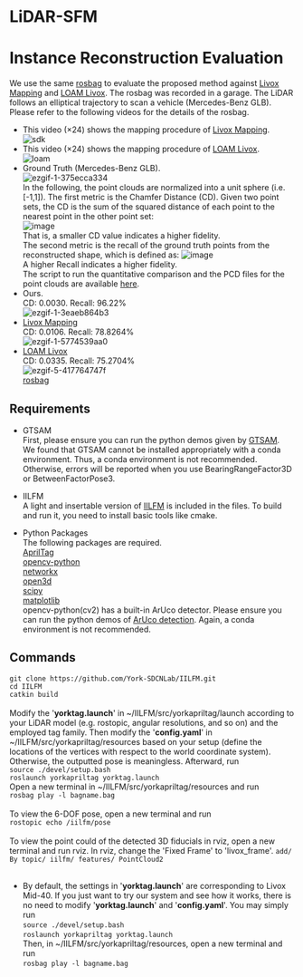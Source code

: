 # LiDAR-SFM

# Instance Reconstruction Evaluation
We use the same [rosbag](https://drive.google.com/file/d/1WpoWz7d5rv1s7l6DpmfL7u7jyJ3XLOmj/view?usp=sharing) to evaluate the proposed method against  [Livox Mapping](https://github.com/Livox-SDK/livox_mapping) and [LOAM Livox](https://github.com/hku-mars/loam_livox). The rosbag was recorded in a garage. The LiDAR follows an elliptical trajectory to scan a vehicle (Mercedes-Benz GLB).  Please refer to the following videos for the details of the rosbag. <br>

*  This video (×24) shows the mapping procedure of [Livox Mapping](https://github.com/Livox-SDK/livox_mapping).  <br>
![sdk](https://github.com/yorklyb/LiDAR-SFM/assets/58899542/1bd0ec6b-c086-4b53-a252-d9babfbaa6df)  <br>
*  This video (×24) shows the mapping procedure of [LOAM Livox](https://github.com/hku-mars/loam_livox). <br>
![loam](https://github.com/yorklyb/LiDAR-SFM/assets/58899542/6bfeaa09-8a47-4818-904d-7ea4fe851de4)
* Ground Truth (Mercedes-Benz GLB). <br>
![ezgif-1-375ecca334](https://github.com/yorklyb/LiDAR-SFM/assets/58899542/a1eba0cf-f41f-4d7a-89e3-4e31194c628a) <br>
In the following, the point clouds are normalized into a unit sphere (i.e. [-1,1]). The first metric is the Chamfer Distance (CD). Given two point sets, the CD is the sum of the squared distance of each point to the nearest point in the other point set: <br>
![image](https://github.com/yorklyb/LiDAR-SFM/assets/58899542/8d8f31d4-5bf2-4f58-b0ca-3e1c3cc5380b)<br>
That is, a smaller CD value indicates a higher fidelity.<br>
The second metric is  the recall of the ground truth points from the reconstructed shape, which is defined as:
![image](https://github.com/yorklyb/LiDAR-SFM/assets/58899542/db61932e-8bee-4bb6-9c09-89f159e6c149) <br>
A higher Recall indicates a higher fidelity. <br>
The script to run the quantitative comparison and the PCD files for the point clouds are available [here](https://drive.google.com/file/d/108GugB5e8sS_BZuOAMgFwMsDRQvkD0qE/view?usp=sharing). 
* Ours. <br>
CD: 0.0030. Recall: 96.22% <br>
![ezgif-1-3eaeb864b3](https://github.com/yorklyb/LiDAR-SFM/assets/58899542/939e7ca6-b916-4831-a24d-869b6dc61686)
* [Livox Mapping](https://github.com/Livox-SDK/livox_mapping) <br>
CD: 0.0106. Recall: 78.8264% <br>
![ezgif-1-5774539aa0](https://github.com/yorklyb/LiDAR-SFM/assets/58899542/cdaa5904-da4d-46ed-9f7a-9b063fd5c1df)
* [LOAM Livox](https://github.com/hku-mars/loam_livox) <br>
CD: 0.0335. Recall: 75.2704%<br>
![ezgif-5-417764747f](https://github.com/yorklyb/LiDAR-SFM/assets/58899542/264ba542-7c4e-4f93-b0d3-6430ed96a920)<br>
[rosbag](https://drive.google.com/file/d/1mD_iukNYWuMu_6VKfMzh-utSH37x2Nzp/view?usp=sharing)


## Requirements
* GTSAM <br>
First, please ensure you can run the python demos given by [GTSAM](https://github.com/borglab/gtsam/tree/develop).<br>
We found that GTSAM cannot be installed appropriately with a conda environment. Thus, a conda environment is not recommended. Otherwise, errors will be reported when you use BearingRangeFactor3D or BetweenFactorPose3.

* IILFM <br>
A light and insertable version of [IILFM](https://github.com/York-SDCNLab/IILFM) is included in the files. To build and run it, you need to install basic tools like cmake.<br>

* Python Packages <br>
The following packages are required. <br>
[AprilTag](https://pypi.org/project/apriltag/) <br>
[opencv-python](https://pypi.org/project/opencv-python/)<br>
[networkx](https://pypi.org/project/networkx/) <br>
[open3d](https://pypi.org/project/open3d/) <br>
[scipy](https://scipy.org/install/) <br>
[matplotlib](https://pypi.org/project/matplotlib/)<br>
opencv-python(cv2) has a built-in ArUco detector. Please ensure you can run the python demos of [ArUco detection](https://pyimagesearch.com/2020/12/21/detecting-aruco-markers-with-opencv-and-python/). Again, a conda environment is not recommended. <br>



## Commands
```git clone https://github.com/York-SDCNLab/IILFM.git```<br>
```cd IILFM```<br>
```catkin build```<br>
<br>
Modify the '**yorktag.launch**' in ~/IILFM/src/yorkapriltag/launch according to your LiDAR model (e.g. rostopic, angular resolutions, and so on) and the employed tag family. Then modify the '**config.yaml**' in ~/IILFM/src/yorkapriltag/resources based on your setup (define the locations of the vertices with respect to the world coordinate system). Otherwise, the outputted pose is meaningless. Afterward, run <br>
```source ./devel/setup.bash```<br>
```roslaunch yorkapriltag yorktag.launch```<br>
Open a new terminal in ~/IILFM/src/yorkapriltag/resources and run <br>
```rosbag play -l bagname.bag```<br>
<br>
To view the 6-DOF pose, open a new terminal and run<br>
``rostopic echo /iilfm/pose`` <br>
<br>
To view the point could of the detected 3D fiducials in rviz, open a new terminal and run rviz. In rviz, change the 'Fixed Frame' to 'livox_frame'. ``add/ By topic/ iilfm/ features/ PointCloud2``<br>
<br>
* By default, the settings in '**yorktag.launch**' are corresponding to Livox Mid-40. If you just want to try our system and see how it works, there is no need to modify '**yorktag.launch**' and '**config.yaml**'. You may simply run <br>
```source ./devel/setup.bash```<br>
```roslaunch yorkapriltag yorktag.launch```<br>
Then, in ~/IILFM/src/yorkapriltag/resources, open a new terminal and run <br>
```rosbag play -l bagname.bag```<br>
